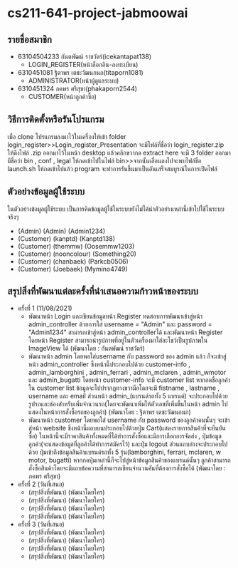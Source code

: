 # cs211-641-project-jabmoowai

## รายชื่อสมาชิก
* 63104504233 กันตพัฒน์ ราชวัตร์(icekantapat138)
  * LOGIN_REGISTER(หน้าล็อกอิน-ลงทะเบียน)
* 6310451081 ฐิตาพร เตชะวัฒนกนก(titaporn1081)  
  * ADMINISTRATOR(หน้าผู้ดูแลระบบ)
* 6310451324 ภคพร ศรีสุขา(phakaporn2544)
  * CUSTOMER(หน้าลูกค้าซื้อ)

## วิธีการติดตั้งหรือรันโปรแกรม
เมื่อ clone โปรแกรมลงมาไว้ในเครื่องให้เข้า folder login_register>>Login_register_Presentation จะมีไฟล์ที่ชื่อว่า login_register.zip ให้ดึงไฟล์ .zip ออกมาไว้ในหน้า desktop แล้วคลิกขวากด extract here จะมี 3 folder ออกมามีชื่อว่า bin , conf , legal ให้กดเข้าไปในไฟล์ bin>>จากนั้นเลื่อนลงไปจะพบไฟล์ชื่อ launch.sh ให้กดเข้าไปแล้ว program จะทำการรันขึ้นมาเป็นอันเสร็จสมบูรณ์ในการเปิดไฟล์

## ตัวอย่างข้อมูลผู้ใช้ระบบ
ในตัวอย่างข้อมูลผู้ใช้ระบบ เป็นการคิดข้อมูลผู้ใช้ในระบบยังไม่ได้นำตัวอย่างเหล่านี้เข้าไปใช้ในระบบจริงๆ 
* (Admin) (Admin) (Admin1234)
* (Customer) (kanptd) (Kanptd138)
* (Customer) (themmw) (Oosemmw1203)
* (Customer) (nooncolour) (Something20)
* (Customer) (chanbaek) (Parkcb0506)
* (Customer) (Joebaek) (Mymino4749)

## สรุปสิ่งที่พัฒนาแต่ละครั้งที่นำเสนอความก้าวหน้าของระบบ
* ครั้งที่ 1 (11/08/2021)
  * พัฒนาหน้า Login และเขียนข้อมูลหน้า Register ทดสอบการพัฒนาเข้าสู่หน้า admin_controller ด้วยการใส่ username = "Admin" และ password = "Admin1234" สามารถเข้าสู่หน้า admin_controllerได้ และพัฒนาหน้า Register โดยหน้า Register สามารถนำรูปภาพที่อยู่ในตัวเครื่องมาใส่ละโชว์เป็นรูปภาพใน ImageView ได้ (พัฒนาโดย : กันตพัฒน์ ราชวัตร์)
  * พัฒนาหน้า admin โดยพอใส่username กับ password ของ admin แล้ว ก็จะเข้าสู่หน้า admin_controller ซึ่งหน้านี้ประกอบไปด้วย customer-info , admin_lamborghini , admin_ferrari , admin_mclaren , admin_wmotor และ admin_bugatti โดยหน้า customer-info จะมี customer list หากกดชื่อลูกค้าใน customer list ข้อมูลจะไปปรากฏทางขวามือโดยจะมี fistname , lastname , username และ email ส่วนหน้า admin_(แบรนด์รถทั้ง 5 แบรนด์) จะประกอบไปด้วยรูปรถและช่องสำหรับเพิ่มจำนวนรถ(โดยจะพัฒนาเพิ่มให้ตัวเลขที่เพิ่มขึ้นในหน้า admin ไปแสดงในหน้าการสั่งซื้อรถของลูกค้า) (พัฒนาโดย : ฐิตาพร เตชะวัฒนกนก)
  * พัฒนาหน้า customer โดยพอใส่ username กับ password ของลูกค้าคนนั้นๆ จะเข้าสู่หน้า website ชึ่งหน้านี้แถบบนประกอบไปด้วยปุ่ม Cart(แสดงรายการสินค้าที่จะยืนยันซื้อ) ในหน้านี้จะมีราคาสินค้าทั้งหมดที่ได้ทำการสั่งซื้อและมีการเลือกการจัดส่ง , ปุ่มข้อมูลลูกค้า(จะแสดงข้อมูลที่ลูกค้าได้ทำการสมัครไว้) และปุ่ม logout ส่วนแถบล่างจะประกอบไปด้วย ปุ่มเข้าถึงข้อมูลสินค้าแบรนด์รถทั้ง 5 รุ่น(lamborghini, ferrari, mclaren, w motor, bugatti) หากกดปุ่มเหล่านี้ก็จะไปสู่หน้าข้อมูลสินค้าของแบรนด์นั้นๆ ลูกค้าสามารถสั่งซื้อสินค้าโดยจะมีแถบข้อความที่สามารถเขียนจำนวนคันที่ต้องการสั่งซื้อได้  (พัฒนาโดย : ภคพร ศรีสุขา)
* ครั้งที่ 2 (วันที่เสนอ)
  * (สรุปสิ่งที่พัฒนา) (พัฒนาโดยใคร)
  * (สรุปสิ่งที่พัฒนา) (พัฒนาโดยใคร)
  * (สรุปสิ่งที่พัฒนา) (พัฒนาโดยใคร)
  * (สรุปสิ่งที่พัฒนา) (พัฒนาโดยใคร)
* ครั้งที่ 3 (วันที่เสนอ)
  * (สรุปสิ่งที่พัฒนา) (พัฒนาโดยใคร)
  * (สรุปสิ่งที่พัฒนา) (พัฒนาโดยใคร)
  * (สรุปสิ่งที่พัฒนา) (พัฒนาโดยใคร)
  * (สรุปสิ่งที่พัฒนา) (พัฒนาโดยใคร)  